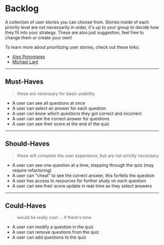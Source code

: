 # Backlog

A collection of user stories you can choose from.  Stories inside of each priority level are not necessarily in order, it's up to your group to decide how they fit into your strategy.  These are also just suggestion, feel free to change them or create your own!

To learn more about prioritizing user stories, check out these links:

- [Alex Ponomarev](https://medium.com/swlh/prioritizing-user-stories-in-agile-projects-d1dd8dd79165)
- [Michael Lant](https://michaellant.com/2010/05/21/how-to-easily-prioritize-your-agile-stories/)

---

## Must-Haves

> these are necessary for basic usability

- A user can see all questions at once
- A user can select an answer for each question
- A user can know which questions they got correct and incorrect
- A user can see the correct answer for questions
- A user can see their score at the end of the quiz

---

## Should-Haves

> these will complete the user experience, but are not strictly necessary

- A user can see one question at a time, stepping through the quiz (may require refactoring)
- A user can "cheat" to see the correct answer, this forfeits the question
- A user has access to resources for further study on each question
- A user can see their score update in real-time as they select answers

---

## Could-Haves

> would be really cool ... if there's time

- A user can modify a question in the quiz
- A user can remove questions from the quiz
- A user can add questions to the quiz
